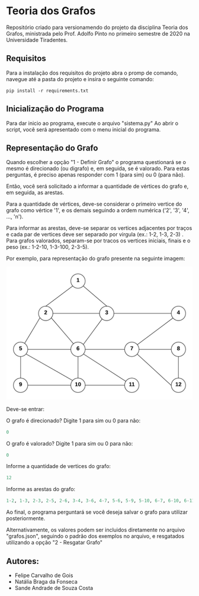 # Teoria dos Grafos

Repositório criado para versionamendo do projeto da disciplina Teoria dos Grafos, ministrada pelo Prof. Adolfo Pinto no primeiro semestre de 2020 na Universidade Tiradentes.

## Requisitos

Para a instalação dos requisitos do projeto abra o promp de comando, navegue até a pasta do projeto e insira o seguinte comando:
```
pip install -r requirements.txt
```

## Inicialização do Programa
Para dar inicio ao programa, execute o arquivo "sistema.py"
Ao abrir o script, você será apresentado com o menu inicial do programa.

## Representação do Grafo
Quando escolher a opção "1 - Definir Grafo" o programa questionará se o mesmo é direcionado (ou digrafo) e, em seguida, se é valorado.
Para estas perguntas, é preciso apenas responder com 1 (para sim) ou 0 (para não).

Então, você será solicitado a informar a quantidade de vértices do grafo e, em seguida, as arestas.

Para a quantidade de vértices, deve-se considerar o primeiro vertice do grafo como vértice '1', e os demais seguindo a ordem numérica ('2', '3', '4', ..., 'n').

Para informar as arestas, deve-se separar os vertices adjacentes por traços e cada par de vertices deve ser separado por virgula (ex.: 1-2, 1-3, 2-3) . Para grafos valorados, separam-se por tracos os vertices iniciais, finais e o peso (ex.: 1-2-10, 1-3-100, 2-3-5).

Por exemplo, para representação do grafo presente na seguinte imagem:

![Exemplo de Grafo](exemplos/simples.png)

Deve-se entrar:

O grafo é direcionado? Digite 1 para sim ou 0 para não: 
```python
0
```
O grafo é valorado? Digite 1 para sim ou 0 para não: 
```python
0
```
Informe a quantidade de vertices do grafo:
```python
12
```
Informe as arestas do grafo:
```python
1-2, 1-3, 2-3, 2-5, 2-6, 3-4, 3-6, 4-7, 5-6, 5-9, 5-10, 6-7, 6-10, 6-11, 7-8, 7-12, 8-12, 9-10, 10-11
```

Ao final, o programa perguntará se você deseja salvar o grafo para utilizar posteriormente.

Alternativamente, os valores podem ser incluidos diretamente no arquivo "grafos.json", seguindo o padrão dos exemplos no arquivo, e resgatados utilizando a opção "2 - Resgatar Grafo"

## Autores:
* Felipe Carvalho de Gois
* Natália Braga da Fonseca
* Sande Andrade de Souza Costa
